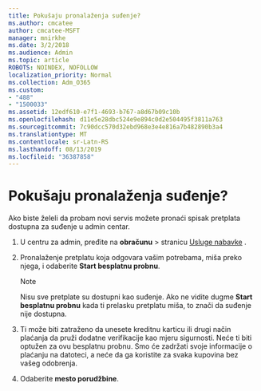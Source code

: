 ```yaml
---
title: Pokušaju pronalaženja suđenje?
ms.author: cmcatee
author: cmcatee-MSFT
manager: mnirkhe
ms.date: 3/2/2018
ms.audience: Admin
ms.topic: article
ROBOTS: NOINDEX, NOFOLLOW
localization_priority: Normal
ms.collection: Adm_O365
ms.custom:
- "488"
- "1500033"
ms.assetid: 12edf610-e7f1-4693-b767-a8d67b09c10b
ms.openlocfilehash: d11e5e28dbc524e9e894c0d2e504495f3811a763
ms.sourcegitcommit: 7c90dcc570d32ebd968e3e4e816a7b482890b3a4
ms.translationtype: MT
ms.contentlocale: sr-Latn-RS
ms.lasthandoff: 08/13/2019
ms.locfileid: "36387858"
---
```

# <a name="trying-to-find-a-trial"></a>Pokušaju pronalaženja suđenje?

Ako biste želeli da probam novi servis možete pronaći spisak pretplata dostupna za suđenje u admin centar.
  
1. U centru za admin, pređite na **obračunu** \> stranicu [Usluge nabavke](https://go.microsoft.com/fwlink/p/?linkid=868433) .

2. Pronalaženje pretplatu koja odgovara vašim potrebama, miša preko njega, i odaberite **Start besplatnu probnu**.

    > [!NOTE]
    > Nisu sve pretplate su dostupni kao suđenje. Ako ne vidite dugme **Start besplatnu probnu** kada ti prelasku pretplatu miša, to znači da suđenje nije dostupna.
  
3. Ti može biti zatraženo da unesete kreditnu karticu ili drugi način plaćanja da pruži dodatne verifikacije kao mjeru sigurnosti. Neće ti biti optužen za ovu besplatnu probnu. Smo će zadržati svoje informacije o plaćanju na datoteci, a neće da ga koristite za svaka kupovina bez vašeg odobrenja.

4. Odaberite **mesto porudžbine**.